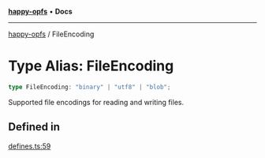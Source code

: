 [**happy-opfs**](../README.md) • **Docs**

***

[happy-opfs](../README.md) / FileEncoding

# Type Alias: FileEncoding

```ts
type FileEncoding: "binary" | "utf8" | "blob";
```

Supported file encodings for reading and writing files.

## Defined in

[defines.ts:59](https://github.com/JiangJie/happy-opfs/blob/fa6bc23a30a47c302610ab09429219f90b89d4ad/src/fs/defines.ts#L59)
